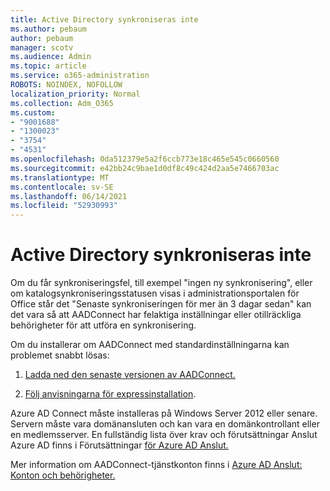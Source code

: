 ```yaml
---
title: Active Directory synkroniseras inte
ms.author: pebaum
author: pebaum
manager: scotv
ms.audience: Admin
ms.topic: article
ms.service: o365-administration
ROBOTS: NOINDEX, NOFOLLOW
localization_priority: Normal
ms.collection: Adm_O365
ms.custom:
- "9001688"
- "1300023"
- "3754"
- "4531"
ms.openlocfilehash: 0da512379e5a2f6ccb773e18c465e545c0660560
ms.sourcegitcommit: e42bb24c9bae1d0df8c49c424d2aa5e7466703ac
ms.translationtype: MT
ms.contentlocale: sv-SE
ms.lasthandoff: 06/14/2021
ms.locfileid: "52930993"
---
```

# <a name="active-directory-not-syncing"></a>Active Directory synkroniseras inte

Om du får synkroniseringsfel, till exempel "ingen ny synkronisering", eller om katalogsynkroniseringsstatusen visas i administrationsportalen för Office står det "Senaste synkroniseringen för mer än 3 dagar sedan" kan det vara så att AADConnect har felaktiga inställningar eller otillräckliga behörigheter för att utföra en synkronisering.  

Om du installerar om AADConnect med standardinställningarna kan problemet snabbt lösas:

1. [Ladda ned den senaste versionen av AADConnect.](https://go.microsoft.com/fwlink/?LinkId=615771)

2. [Följ anvisningarna för expressinstallation](/azure/active-directory/hybrid/how-to-connect-install-express).

Azure AD Connect måste installeras på Windows Server 2012 eller senare. Servern måste vara domänansluten och kan vara en domänkontrollant eller en medlemsserver. En fullständig lista över krav och förutsättningar Anslut Azure AD finns i Förutsättningar [för Azure AD Anslut.](/azure/active-directory/hybrid/how-to-connect-install-prerequisites)

Mer information om AADConnect-tjänstkonton finns i [Azure AD Anslut: Konton och behörigheter.](/azure/active-directory/hybrid/reference-connect-accounts-permissions)
